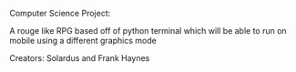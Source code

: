 Computer Science Project:

A rouge like RPG based off of python terminal which will be able to run on mobile using a different graphics mode

Creators: Solardus and Frank Haynes
